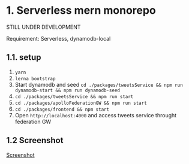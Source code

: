 # 1. Serverless mern monorepo

STILL UNDER DEVELOPMENT

Requirement: Serverless, dynamodb-local

## 1.1. setup

1. `yarn`
2. `lerna bootstrap`
3. Start dynamodb and seed `cd ./packages/tweetsService && npm run dynamodb-start && npm run dynamodb-seed`
4. `cd ./packages/tweetsService && npm run start`
5. `cd ./packages/apolloFederationGW && npm run start`
6. `cd ./packages/frontend && npm start`
7. Open `http://localhost:4000` and access tweets service throught federation GW


## 1.2 Screenshot
[Screenshot](./packages/frontend/screenshot/Screenshot%20from%202020-08-30%2001-11-11.png)